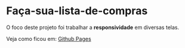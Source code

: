 # Faça-sua-lista-de-compras
O foco deste projeto foi trabalhar a <b>responsividade</b> em diversas telas.

Veja como ficou em: <a href="https://luhrodrigues45.github.io/Faca-sua-lista-de-supermercado/" target="_blank">Github Pages</a>
